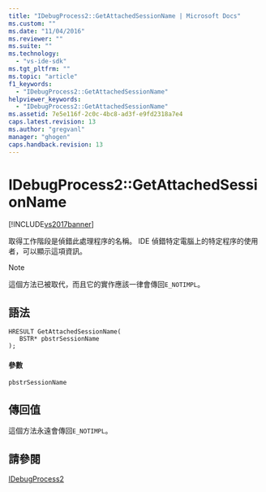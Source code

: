 ```yaml
---
title: "IDebugProcess2::GetAttachedSessionName | Microsoft Docs"
ms.custom: ""
ms.date: "11/04/2016"
ms.reviewer: ""
ms.suite: ""
ms.technology: 
  - "vs-ide-sdk"
ms.tgt_pltfrm: ""
ms.topic: "article"
f1_keywords: 
  - "IDebugProcess2::GetAttachedSessionName"
helpviewer_keywords: 
  - "IDebugProcess2::GetAttachedSessionName"
ms.assetid: 7e5e116f-2c0c-4bc8-ad3f-e9fd2318a7e4
caps.latest.revision: 13
ms.author: "gregvanl"
manager: "ghogen"
caps.handback.revision: 13
---
```

# IDebugProcess2::GetAttachedSessionName
[!INCLUDE[vs2017banner](../../../code-quality/includes/vs2017banner.md)]

取得工作階段是偵錯此處理程序的名稱。  IDE 偵錯特定電腦上的特定程序的使用者，可以顯示這項資訊。  
  
> [!NOTE]
>  這個方法已被取代，而且它的實作應該一律會傳回`E_NOTIMPL`。  
  
## 語法  
  
```  
HRESULT GetAttachedSessionName(  
   BSTR* pbstrSessionName  
);  
```  
  
#### 參數  
 `pbstrSessionName`  
  
## 傳回值  
 這個方法永遠會傳回`E_NOTIMPL`。  
  
## 請參閱  
 [IDebugProcess2](../../../extensibility/debugger/reference/idebugprocess2.md)